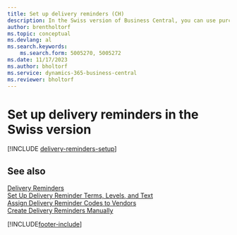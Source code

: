 ```yaml
---
title: Set up delivery reminders (CH)
description: In the Swiss version of Business Central, you can use purchase delivery reminders to remind vendors about overdue deliveries.
author: brentholtorf
ms.topic: conceptual
ms.devlang: al
ms.search.keywords:
    ms.search.form: 5005270, 5005272
ms.date: 11/17/2023
ms.author: bholtorf
ms.service: dynamics-365-business-central
ms.reviewer: bholtorf
---
```

# Set up delivery reminders in the Swiss version

[!INCLUDE [delivery-reminders-setup](../includes/ATCHDE/delivery-reminders-setup.md)]

## See also

[Delivery Reminders](delivery-reminders.md)  
[Set Up Delivery Reminder Terms, Levels, and Text](how-to-set-up-delivery-reminder-terms-levels-and-text.md)  
[Assign Delivery Reminder Codes to Vendors](how-to-assign-delivery-reminder-codes-to-vendors.md)  
[Create Delivery Reminders Manually](how-to-create-delivery-reminders-manually.md)


[!INCLUDE[footer-include](../../includes/footer-banner.md)]